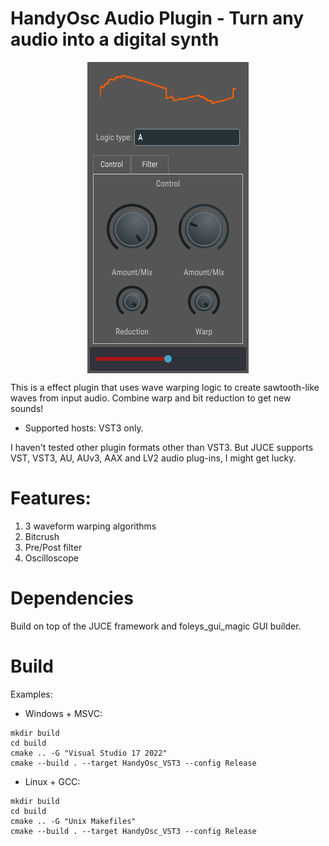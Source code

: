 # HandyOsc Audio Plugin - Turn any audio into a digital synth

<p align="center">
  <img height="auto" align="center" src="preview.png">
</p>

This is a effect plugin that uses wave warping logic to create sawtooth-like waves from input audio. Combine warp and bit reduction to get new sounds!
* Supported hosts: VST3 only.

I haven't tested other plugin formats other than VST3. But JUCE supports VST, VST3, AU, AUv3, AAX and LV2 audio plug-ins, I might get lucky.

# Features:
1. 3 waveform warping algorithms
2. Bitcrush
3. Pre/Post filter
4. Oscilloscope

# Dependencies

Build on top of the JUCE framework and foleys_gui_magic GUI builder.

# Build

Examples:
* Windows + MSVC:
```console
mkdir build
cd build
cmake .. -G "Visual Studio 17 2022"
cmake --build . --target HandyOsc_VST3 --config Release
```

* Linux + GCC:
```console
mkdir build
cd build
cmake .. -G "Unix Makefiles"
cmake --build . --target HandyOsc_VST3 --config Release
```